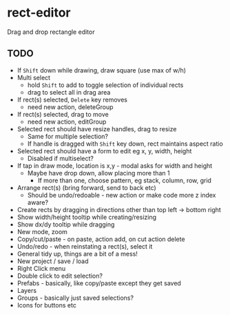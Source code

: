 # rect-editor

Drag and drop rectangle editor

## TODO

- If `Shift` down while drawing, draw square (use max of w/h)
- Multi select 
  - hold `Shift` to add to toggle selection of individual rects
  - drag to select all in drag area
- If rect(s) selected, `Delete` key removes
  - need new action, deleteGroup
- If rect(s) selected, drag to move
  - need new action, editGroup
- Selected rect should have resize handles, drag to resize
  - Same for multiple selection?
  - If handle is dragged with `Shift` key down, rect maintains aspect ratio
- Selected rect should have a form to edit eg x, y, width, height
  - Disabled if multiselect?
- If tap in draw mode, location is x,y - modal asks for width and height
  - Maybe have drop down, allow placing more than 1 
    - If more than one, choose pattern, eg stack, column, row, grid
- Arrange rect(s) (bring forward, send to back etc)
  - Should be undo/redoable - new action or make code more z index aware?
- Create rects by dragging in directions other than top left -> bottom right
- Show width/height tooltip while creating/resizing
- Show dx/dy tooltip while dragging
- New mode, zoom
- Copy/cut/paste - on paste, action add, on cut action delete
- Undo/redo - when reinstating a rect(s), select it
- General tidy up, things are a bit of a mess!
- New project / save / load
- Right Click menu
- Double click to edit selection?
- Prefabs - basically, like copy/paste except they get saved
- Layers
- Groups - basically just saved selections?
- Icons for buttons etc
